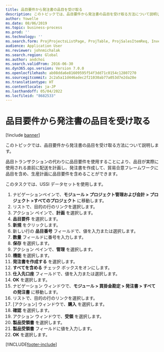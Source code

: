 ```yaml
---
title: 品目要件から発注書の品目を受け取る
description: このトピックでは、品目要件から発注書の品目を受け取る方法について説明します。
author: Yowelle
ms.date: 08/06/2019
ms.topic: business-process
ms.prod: ''
ms.technology: ''
ms.search.form: ProjProjectsListPage, ProjTable, ProjSalesItemReq, InventItemIdLookupSimple, PurchCreateFromSalesOrder, VendAccountItemLookup, PurchTable, PurchEditLines
audience: Application User
ms.reviewer: johnmichalak
ms.search.region: Global
ms.author: andchoi
ms.search.validFrom: 2016-06-30
ms.dyn365.ops.version: Version 7.0.0
ms.openlocfilehash: ab08dda6e81609595f54f3dd71c0154c12807270
ms.sourcegitcommit: 2c2a5a11d446adec2f21030ab77a053d7e2da28e
ms.translationtype: HT
ms.contentlocale: ja-JP
ms.lasthandoff: 05/04/2022
ms.locfileid: "8682533"
---
```

# <a name="receive-items-on-purchase-order-from-item-requirement"></a>品目要件から発注書の品目を受け取る

[!include [banner](../../includes/banner.md)]

このトピックでは、品目要件から発注書の品目を受け取る方法について説明します。

品目トランザクションの代わりに品目要件を使用することにより、品目が実際に使用される直前に配送を計画し、発注書を作成して、貿易合意フレームワークに品目を含め、生産計画に品目要件を含めることができます。 

このタスクでは、USSI データセットを使用します。

1. ナビゲーションペインで、**モジュール > プロジェクト管理および会計 > プロジェクト >すべてのプロジェクト** に移動します。
2. リストで、目的の行のリンクを選択します。
3. アクション ペインで、**計画** を選択します。
4. **品目要件** を選択します。
5. **新規** をクリックします。
6. 新しい行の **品目番号** フィールドで、値を入力または選択します。
7. **数量** フィールドに番号を入力します。
8. **保存** を選択します。
9. アクション ペインで、**管理** を選択します。
10. **機能** を選択します。
11. **発注書を作成する** を選択します。
12. **すべてを含める** チェック ボックスをオンにします。
13. **仕入先口座** フィールドで、値を入力または選択します。
14. **OK** を選択します。
15. ナビゲーション ウィンドウで、**モジュール > 買掛金勘定 > 発注書 > すべての発注書** に移動します。
16. リストで、目的の行のリンクを選択します。
17. [アクション] ウィンドウで、**購入** を選択します。
18. **確認** を選択します。
19. アクション ウィンドウで、**受領** を選択します。
20. **製品受領書** を選択します。
21. **製品受領書** フィールドに値を入力します。
22. **OK** を選択します。



[!INCLUDE[footer-include](../../includes/footer-banner.md)]